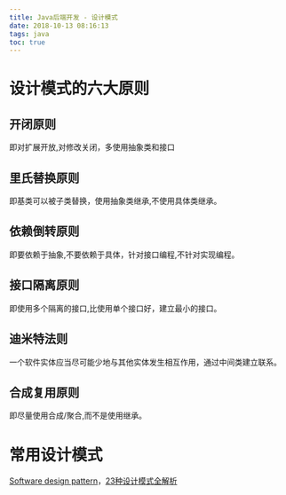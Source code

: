```yaml
---
title: Java后端开发 - 设计模式
date: 2018-10-13 08:16:13
tags: java
toc: true
---
```




# 设计模式的六大原则

## 开闭原则

即对扩展开放,对修改关闭，多使用抽象类和接口

## 里氏替换原则

即基类可以被子类替换，使用抽象类继承,不使用具体类继承。

## 依赖倒转原则

即要依赖于抽象,不要依赖于具体，针对接口编程,不针对实现编程。

## 接口隔离原则

即使用多个隔离的接口,比使用单个接口好，建立最小的接口。

## 迪米特法则

一个软件实体应当尽可能少地与其他实体发生相互作用，通过中间类建立联系。

## 合成复用原则

即尽量使用合成/聚合,而不是使用继承。

# 常用设计模式

[Software design pattern](https://en.wikipedia.org/wiki/Software_design_pattern)，[23种设计模式全解析](http://www.uml.org.cn/sjms/201211023.asp)